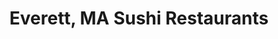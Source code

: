 ---
layout: city
title: Everett, MA Sushi Restaurants
permalink: /massachusetts/everett/
stateAbbr: MA
stateName: Massachusetts
cityName: Everett
---